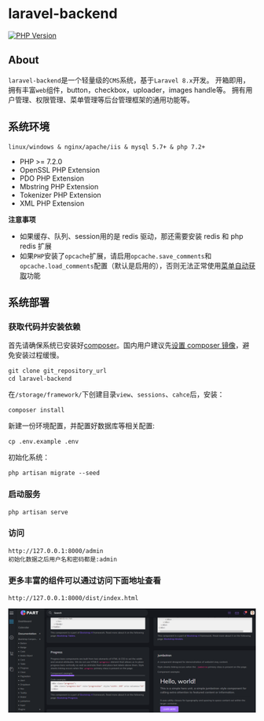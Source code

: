 # laravel-backend
 [![PHP Version](https://img.shields.io/badge/php-%3E%3D7.2-8892BF.svg)](http://www.php.net/)

## About 
 `laravel-backend`是一个轻量级的`CMS`系统，基于`Laravel 8.x`开发。
 开箱即用，拥有丰富`web`组件，button，checkbox，uploader，images handle等。
 拥有用户管理、权限管理、菜单管理等后台管理框架的通用功能等。

## 系统环境
`linux/windows & nginx/apache/iis & mysql 5.7+ & php 7.2+`

* PHP >= 7.2.0
* OpenSSL PHP Extension
* PDO PHP Extension
* Mbstring PHP Extension
* Tokenizer PHP Extension
* XML PHP Extension

**注意事项**

* 如果缓存、队列、session用的是 redis 驱动，那还需要安装 redis 和 php redis 扩展
* 如果`PHP`安装了`opcache`扩展，请启用`opcache.save_comments`和`opcache.load_comments`配置（默认是启用的），否则无法正常使用[菜单自动获取](#菜单自动获取)功能

## 系统部署

### 获取代码并安装依赖
首先请确保系统已安装好[composer](https://getcomposer.org/)。国内用户建议先[设置 composer 镜像](https://developer.aliyun.com/composer)，避免安装过程缓慢。
```
git clone git_repository_url
cd laravel-backend
```
在`/storage/framework/`下创建目录`view`、`sessions`、`cahce`后，安装：
```
composer install
```

新建一份环境配置，并配置好数据库等相关配置:
```
cp .env.example .env
```
初始化系统：
```
php artisan migrate --seed
```

### 启动服务
```
php artisan serve
```
### 访问
```
http://127.0.0.1:8000/admin
初始化数据之后用户名和密码都是:admin
```
### 更多丰富的组件可以通过访问下面地址查看
```
http://127.0.0.1:8000/dist/index.html
```
![Image text](https://github.com/thumbs-up100/laravel-backend/blob/master/public/images/part.png)
